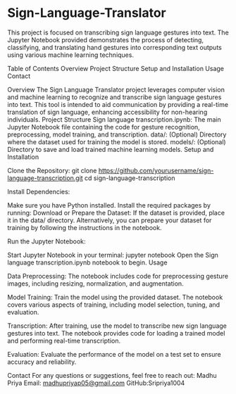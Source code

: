 # Sign-Language-Translator
This project is focused on transcribing sign language gestures into text. The Jupyter Notebook provided demonstrates the process of detecting, classifying, and translating hand gestures into corresponding text outputs using various machine learning techniques.

Table of Contents
Overview
Project Structure
Setup and Installation
Usage
Contact

Overview
The Sign Language Translator project leverages computer vision and machine learning to recognize and transcribe sign language gestures into text. This tool is intended to aid communication by providing a real-time translation of sign language, enhancing accessibility for non-hearing individuals.
Project Structure
Sign language transcription.ipynb: The main Jupyter Notebook file containing the code for gesture recognition, preprocessing, model training, and transcription.
data/: (Optional) Directory where the dataset used for training the model is stored.
models/: (Optional) Directory to save and load trained machine learning models.
Setup and Installation

Clone the Repository:
git clone https://github.com/yourusername/sign-language-transcription.git
cd sign-language-transcription

Install Dependencies:

Make sure you have Python installed. Install the required packages by running:
Download or Prepare the Dataset:
If the dataset is provided, place it in the data/ directory.
Alternatively, you can prepare your dataset for training by following the instructions in the notebook.

Run the Jupyter Notebook:

Start Jupyter Notebook in your terminal:
jupyter notebook
Open the Sign language transcription.ipynb notebook to begin.
Usage

Data Preprocessing:
The notebook includes code for preprocessing gesture images, including resizing, normalization, and augmentation.

Model Training:
Train the model using the provided dataset. The notebook covers various aspects of training, including model selection, tuning, and evaluation.

Transcription:
After training, use the model to transcribe new sign language gestures into text. The notebook provides code for loading a trained model and performing real-time transcription.

Evaluation:
Evaluate the performance of the model on a test set to ensure accuracy and reliability.

Contact
For any questions or suggestions, feel free to reach out:
Madhu Priya
Email: madhupriyap05@gmail.com
GitHub:Sripriya1004
